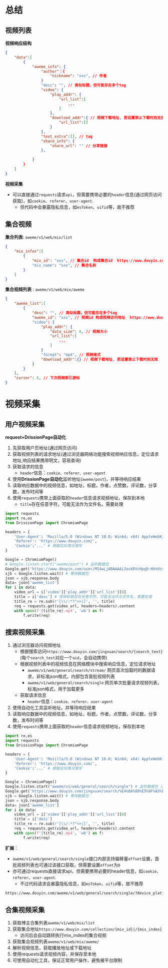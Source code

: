# 总结
## 视频列表
**视频响应结构**
```json
{
    "data":[
        {
            "aweme_info": {
                "author"：{
                    "nickname": "xxx", // 作者
                }
                "desc": "", // 类似标题，但可能存在多个tag
                "video": {
                    "play_addr": {
                        "url_list":[
                            ...
                        ]
                    },
                    "download_addr":{ // 视频下载地址, 若设置禁止下载时则无效
                        "url_list":[]
                    }
                },
                "text_extra":[], // tag
                "share_info": {
                    "share_url": "" // 分享链接
                },
                
            }
        }
    ]
}
```
**视频采集**
* 可以直接通过`requests`请求`api`，但需要携带必要的`header`信息(通过网页访问获取)，如`cookie`、`referer`、`user-agent`.
  * 但代码中会暴露隐私信息，如`msToken`、`uifid`等，故不推荐

## 集合视频
**集合列表**: `aweme/v1/web/mix/list`
```json
{
    "mix_infos":[
        {
            "mix_id": "xxx", // 集合id  构成集合id  https://www.douyin.com/collection/{mix_id}|/{mix_index}
            "mix_name": "xxx", // 集合名称
        }
    ]
}
```
**集合视频列表** : `aweme/v1/web/mix/aweme`
```json
{
    "aweme_list":[
        {
            "desc": "", // 类似标题，但可能存在多个tag
            "aweme_id": "xxx", // 视频id 构成视频访问地址  https://www.douyin.com/video/{aweme_id}
            "video": {
                "play_addr": {
                    "data_size": 0, // 视频大小
                    "url_list":[
                        ...
                    ]
                }
                "format": "mp4", // 视频格式
                "download_addr":{} // 视频下载地址, 若设置禁止下载时则无效
            }
        }
    ],
    "cursor": 6, // 下次视频索引游标
}
```

# 视频采集
## 用户视频采集
**request+DrissionPage自动化**
1. 先获取用户页地址(通过网页访问)
2. 获取视频列表的请求地址(通过浏览器网络功能搜索视频响应信息，定位请求地址,响应结果携带明文，容易查询)
3. 获取请求的信息
   - `header`信息：`cookie、referer、user-agent`
4. 使用**DrissionPage自动化**监听地址(`aweme/post`)，并等待响应结果
5. 读取响应数据中的视频信息，如地址，标题，作者，点赞数，评论数，分享数，发布时间等
6. 使用`requests`携带上面获取的`header`信息请求视频地址，保存到本地
   - `title`存在任意字符，可能无法作为文件名，需要处理
```python
import requests
import re,os
from DrissionPage import ChromiumPage

headers = {
    'User-Agent': 'Mozilla/5.0 (Windows NT 10.0; Win64; x64) AppleWebKit/537.36 (KHTML, like Gecko) Chrome/137.0.0.0 Safari/537.36',
    'Referer': 'https://www.douyin.com/',
    'Cookie':'...' # 根据实际情况填写
}

Google = ChromiumPage()
# Google.listen.start("aweme/post") # 监听数据包
Google.get('https://www.douyin.com/user/MS4wLjABAAAAi2oukRVcHpgD-HbVdzsxE7tYykr91YuIKukR_X_Yy08EFWRQhRrECDF6FvbvT8Xa?from_tab_name=main')
sjb = Google.listen.wait() # 等待数据包
json = sjb.response.body
data= json['aweme_list']
for i in data:
    video_url = i['video']['play_addr']['url_list'][0]
    title = i['desc'] # 视频标题存在任意字符，可能无法作为文件名，需要处理
    title_re = re.sub(r'[\\/:*?"<>|]', '', title)
    req = requests.get(video_url, headers=headers).content
    with open(f'{title_re}.mp4', 'wb') as f:
        f.write(req)
```
## 搜索视频采集
1. 通过浏览器访问视频地址
   - 根据搜索访问`https://www.douyin.com/jingxuan/search/{search_text}`(每个`search_text`对应一个`aid`，会自动携带)
   - 根据视频列表中的视频信息在网络模块中搜索响应信息，定位请求地址
     - `aweme/v1/web/general/search/stream/` 网页首次加载时的数据请求，非标准json格式，内部包含首批视频列表
     - `aweme/v1/web/general/search/single` 网页单次批量请求视频列表，标准json格式，用于加载更多
   - 获取请求信息
     - `header`信息：`cookie、referer、user-agent`
2. 使用自动化工具监听地址，并等待响应结果
3. 读取响应数据中的视频信息，如地址，标题，作者，点赞数，评论数，分享数，发布时间等
4. 使用`requests`携带上面获取的`header`信息请求视频地址，保存到本地

```python
import re,os
import requests
from DrissionPage import ChromiumPage

headers = {
    'User-Agent': 'Mozilla/5.0 (Windows NT 10.0; Win64; x64) AppleWebKit/537.36 (KHTML, like Gecko) Chrome/137.0.0.0 Safari/537.36',
    'Referer': 'https://www.douyin.com/',
    'Cookie':'...' # 根据实际情况填写
}

Google = ChromiumPage()
Google.listen.start("aweme/v1/web/general/search/single") # 监听数据包（非首批）
Google.get('https://www.douyin.com/jingxuan/search/%E4%B8%80%E5%8F%A3%E6%B0%94%E7%9C%8B%E5%AE%8C%E7%B3%BB%E5%88%97')
sjb = Google.listen.wait() # 等待数据包
json = sjb.response.body
data= json['aweme_list']
for i in data:
    video_url = i['video']['play_addr']['url_list'][0]
    title = i['desc']
    title_re = re.sub(r'[\\/:*?"<>|]', '', title)
    req = requests.get(video_url, headers=headers).content
    with open(f'{title_re}.mp4', 'wb') as f:
        f.write(req)
```

**扩展**：
* `aweme/v1/web/general/search/single`接口内部支持偏移量`offset`设置，首批视频列表也可通过该接口获取，但需要设置`offset`为`0`
* 亦可通过requests直接请求api，但需要携带必要的header信息，如`cookie`、`referer`、`user-agent`.
  * 不过代码请求会暴露隐私信息，如`msToken`、`uifid`等，故不推荐
```txt
https://www.douyin.com/aweme/v1/web/general/search/single/?device_platform=webapp&aid=6383&channel=channel_pc_web&search_channel=aweme_general&enable_history=1&keyword=%E4%B8%80%E5%8F%A3%E6%B0%94%E7%9C%8B%E5%AE%8C%E7%B3%BB%E5%88%97&search_source=normal_search&query_correct_type=1&is_filter_search=0&from_group_id=&offset=0&count=10&need_filter_settings=0&list_type=single&search_id=202507272149492A9C3C0A5FE8558CC436&update_version_code=170400&pc_client_type=1&pc_libra_divert=Windows&support_h265=1&support_dash=1&cpu_core_num=16&version_code=190600&version_name=19.6.0&cookie_enabled=true&screen_width=2560&screen_height=1440&browser_language=zh-CN&browser_platform=Win32&browser_name=Edge&browser_version=138.0.0.0&browser_online=true&engine_name=Blink&engine_version=138.0.0.0&os_name=Windows&os_version=10&device_memory=8&platform=PC&downlink=10&effective_type=4g&round_trip_time=50&webid=7530477843764348457&uifid=...&msToken=...&a_bogus=...
```
## 合集视频采集
1. 获取博主合集列表`aweme/v1/web/mix/list`
2. 获取集合地址`https://www.douyin.com/collection/{mix_id}|/{mix_index}`
   - 访问后会自动跳转执行mix_index的集合视频
3. 获取集合视频列表`aweme/v1/web/mix/aweme/`
4. 解析视频信息，获取播放地址或下载地址
5. 使用requests请求视频内容，并保存至本地
6. 可使用自动化工具，保证正常用户操作，避免被平台限制
